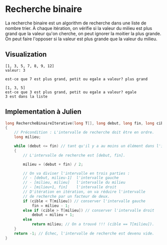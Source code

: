 # Recherche binaire
La recherche binaire est un algorithm de recherche dans une liste de nombre trier. À chaque itération, on vérifie si la valeur du milieu est plus grand que la valeur qu'on cherche, on peut ignorer la moitier la plus grande. On peut faire l'opposer si la valeur est plus grande que la valeur du milieu.

## Visualization
```
[1, 3, 5, 7, 8, 9, 12]
valeur: 3

est-ce que 7 est plus grand, petit ou egale a valeur? plus grand

[1, 3, 5]
est-ce que 3 est plus grand, petit ou egale a valeur? egale
3 est dans la liste
```

## Implementation à Julien
```cpp
long RechercheBinaireIterative(long T[], long debut, long fin, long cible)
{
    // Précondition : L'intervalle de recherche doit être en ordre.
    long milieu;

    while (debut <= fin) // tant qu'il y a au moins un élément dans l'intervalle de recherche.
    {
        // L'intervalle de recherche est [debut, fin].

        milieu = (debut + fin) / 2;

        // On va diviser l'intervalle en trois parties :
        // - [debut, milieu-1]  l'intervalle gauche
        // - [milieu, milieu]   l'intervalle du milieu
        // - [milieu+1, fin]    l'intervalle droit
        // D'itération en itération, on va réduire l'intervalle
        // de recherche par un facteur de deux.
        if (cible < T[milieu]) // conserver l'intervalle gauche
            fin = milieu - 1;
        else if (cible > T[milieu]) // conserver l'intervalle droit
            debut = milieu + 1;
        else
            return milieu; // On a trouvé !!! (cible == T[milieu]).
    }
    return -1; // Échec, l'intervalle de recherche est devenu vide.
}
```